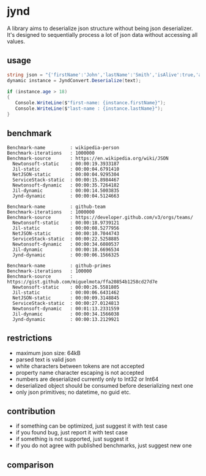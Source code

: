 # jynd

A library aims to deserialize json structure without being json deserializer.
It's designed to sequentially process a lot of json data without accessing all values.

## usage

```` csharp
string json = "{'firstName':'John','lastName':'Smith','isAlive':true,'age':25}".Replace('\'', '\"');
dynamic instance = JyndConvert.Deserialize(text);

if (instance.age > 18)
{
   Console.WriteLine($"first-name: {instance.firstName}");
   Console.WriteLine($"last-name : {instance.lastName}");
}
````

## benchmark

```` text
Benchmark-name         : wikipedia-person
Benchmark-iterations   : 1000000
Benchmark-source       : https://en.wikipedia.org/wiki/JSON
  Newtonsoft-static    : 00:00:19.3933187
  Jil-static           : 00:00:04.6791410
  NetJSON-static       : 00:00:04.9295304
  ServiceStack-static  : 00:00:15.8984467
  Newtonsoft-dynamic   : 00:00:35.7264182
  Jil-dynamic          : 00:00:14.5003835
  Jynd-dynamic         : 00:00:04.5124663

Benchmark-name         : github-team
Benchmark-iterations   : 1000000
Benchmark-source       : https://developer.github.com/v3/orgs/teams/
  Newtonsoft-static    : 00:00:18.9739121
  Jil-static           : 00:00:08.5277956
  NetJSON-static       : 00:00:10.7044743
  ServiceStack-static  : 00:00:22.5258885
  Newtonsoft-dynamic   : 00:00:34.6080537
  Jil-dynamic          : 00:00:18.6696534
  Jynd-dynamic         : 00:00:06.1566325

Benchmark-name         : github-primes
Benchmark-iterations   : 100000
Benchmark-source       : https://gist.github.com/miguelmota/ffa20854b1258cd27d7e
  Newtonsoft-static    : 00:00:26.5581805
  Jil-static           : 00:00:06.6431462
  NetJSON-static       : 00:00:09.3148845
  ServiceStack-static  : 00:00:27.0124813
  Newtonsoft-dynamic   : 00:01:13.2331559
  Jil-dynamic          : 00:00:34.1566038
  Jynd-dynamic         : 00:00:13.2129921
````

## restrictions

* maximum json size: 64kB
* parsed text is valid json
* white characters between tokens are not accepted
* property name character escaping is not accepted
* numbers are deserialized currently only to Int32 or Int64
* deserialized object should be consumed before deserializing next one
* only json primitives; no datetime, no guid etc.

## contribution

* if something can be optimized, just suggest it with test case
* if you found bug, just report it with test case
* if something is not supported, just suggest it
* if you do not agree with published benchmarks, just suggest new one

## comparison

